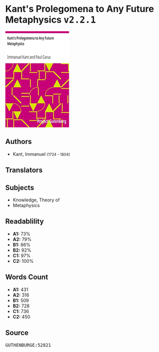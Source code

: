 # Kant's Prolegomena to Any Future Metaphysics <kbd>v2.2.1</kbd>

![](./cover.medium.jpg "")

## Authors


 - Kant, Immanuel <small>(1724 - 1804)</small>

## Translators



## Subjects


 - Knowledge, Theory of
 - Metaphysics

## Readablility


 - **A1:** 73%
 - **A2:** 79%
 - **B1:** 86%
 - **B2:** 92%
 - **C1:** 97%
 - **C2:** 100%

## Words Count


 - **A1:** 431
 - **A2:** 316
 - **B1:** 509
 - **B2:** 728
 - **C1:** 736
 - **C2:** 450

## Source


<kbd>GUTHENBURGE:52821</kbd>
